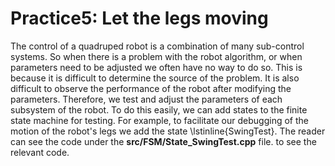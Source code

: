 # Practice5: Let the legs moving
The control of a quadruped robot is a combination of many sub-control systems.
So when there is a problem with the robot algorithm, or when parameters need to be adjusted
we often have no way to do so. This is because it is difficult to determine the source of the problem.
It is also difficult to observe the performance of the robot after modifying the parameters.
Therefore, we test and adjust the parameters of each subsystem of the robot.
To do this easily, we can add states to the finite state machine for testing.
For example, to facilitate our debugging of the motion of the robot's legs
we add the state \lstinline{SwingTest}.
The reader can see the code under the **src/FSM/State_SwingTest.cpp** file.
to see the relevant code.
##